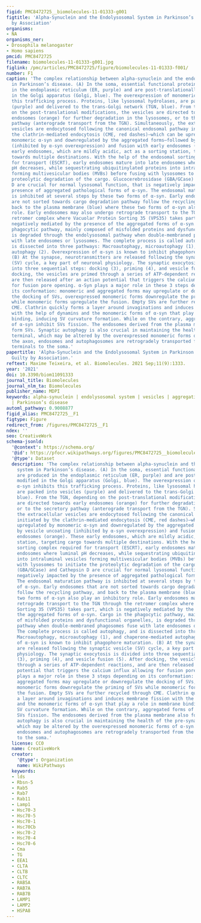 ```yaml
---
figid: PMC8472725__biomolecules-11-01333-g001
figtitle: 'Alpha-Synuclein and the Endolysosomal System in Parkinson’s Disease: Guilty
  by Association'
organisms:
- NA
organisms_ner:
- Drosophila melanogaster
- Homo sapiens
pmcid: PMC8472725
filename: biomolecules-11-01333-g001.jpg
figlink: /pmc/articles/PMC8472725/figure/biomolecules-11-01333-f001/
number: F1
caption: 'The complex relationship between alpha-synuclein and the endolysosomal system
  in Parkinson’s disease. (A) In the soma, essential functional proteins are produced
  in the endoplasmic reticulum (ER, purple) and are post-translationally modified
  in the Golgi apparatus (Golgi, blue). The overexpression of monomeric α-syn inhibits
  this trafficking process. Proteins, like lysosomal hydrolases, are packed into vesicles
  (purple) and delivered to the trans-Golgi network (TGN, blue). From the TGN, depending
  on the post-translational modifications, the vesicles are directed towards early
  endosomes (orange) for further degradation in the lysosomes, or to the secretory
  pathway (anterograde transport from the TGN). Simultaneously, the extracellular
  vesicles are endocytosed following the canonical endosomal pathway initiated by
  the clathrin-mediated endocytosis (CME, red dashes)—which can be upregulated by
  monomeric α-syn and downregulated by the aggregated forms—followed by vesicle uncoating
  (inhibited by α-syn overexpression) and fusion with early endosomes (orange). These
  early endosomes, which are mildly acidic, act as a sorting station, targeting cargo
  towards multiple destinations. With the help of the endosomal sorting complex required
  for transport (ESCRT), early endosomes mature into late endosomes where luminal
  pH decreases, while sequestrating ubiquitinylated proteins into intraluminal vesicles
  forming multivesicular bodies (MVBs) before fusing with lysosomes to initiate the
  proteolytic degradation of the cargo. Glucocerebrosidase (GBA/GCase) and Cathepsin
  D are crucial for normal lysosomal function, that is negatively impacted by the
  presence of aggregated pathological forms of α-syn. The endosomal maturation pathway
  is inhibited at several steps by these two forms of α-syn. Early endosomes that
  are not sorted towards cargo degradation pathway follow the recycling pathway, and
  back to the plasma membrane (blue) where these two forms of α-syn also play an inhibitory
  role. Early endosomes may also undergo retrograde transport to the TGN through the
  retromer complex where Vacuolar Protein Sorting 35 (VPS35) takes part, which is
  negatively mediated by the presence of the aggregated forms of α-syn. Cargo in the
  phagocytic pathway, mainly composed of misfolded proteins and dysfunctional organelles,
  is degraded through the endolysosomal pathway when double-membraned phagosomes fuse
  with late endosomes or lysosomes. The complete process is called autophagy, and
  is dissected into three pathways: Macroautophagy, microautophagy (1), and chaperone-mediated
  autophagy (2). Overexpression of α-syn is known to inhibit phagophore maturation.
  (B) At the synapse, neurotransmitters are released following the synaptic vesicle
  (SV) cycle, a key part of neuronal physiology. The synaptic exocytosis is divided
  into three sequential steps: docking (3), priming (4), and vesicle fusion (5). After
  docking, the vesicles are primed through a series of ATP-dependent reactions, and
  are then released after an action potential that triggers the calcium influx allowing
  for fusion pore opening. α-Syn plays a major role in these 3 steps depending on
  its conformation: monomeric and aggregated forms may upregulate or downregulate
  the docking of SVs, overexpressed monomeric forms downregulate the priming of SVs
  while monomeric forms upregulate the fusion. Empty SVs are further recycled through
  CME. Clathrin quickly forms a layer around invaginations and induces membrane fission
  with the help of dynamins and the monomeric forms of α-syn that play a role in membrane
  binding, inducing SV curvature formation. While on the contrary, aggregated forms
  of α-syn inhibit SVs fission. The endosomes derived from the plasma membrane also
  form SVs. Synaptic autophagy is also crucial in maintaining the health of the pre-synaptic
  terminal, which may be altered by the overexpressed monomeric forms of α-syn. In
  the axon, endosomes and autophagosomes are retrogradely transported from the synaptic
  terminals to the soma.'
papertitle: 'Alpha-Synuclein and the Endolysosomal System in Parkinson’s Disease:
  Guilty by Association.'
reftext: Maxime Teixeira, et al. Biomolecules. 2021 Sep;11(9):1333.
year: '2021'
doi: 10.3390/biom11091333
journal_title: Biomolecules
journal_nlm_ta: Biomolecules
publisher_name: MDPI
keywords: alpha-synuclein | endolysosomal system | vesicles | aggregation | trafficking
  | Parkinson’s disease
automl_pathway: 0.9008877
figid_alias: PMC8472725__F1
figtype: Figure
redirect_from: /figures/PMC8472725__F1
ndex: ''
seo: CreativeWork
schema-jsonld:
  '@context': https://schema.org/
  '@id': https://pfocr.wikipathways.org/figures/PMC8472725__biomolecules-11-01333-g001.html
  '@type': Dataset
  description: 'The complex relationship between alpha-synuclein and the endolysosomal
    system in Parkinson’s disease. (A) In the soma, essential functional proteins
    are produced in the endoplasmic reticulum (ER, purple) and are post-translationally
    modified in the Golgi apparatus (Golgi, blue). The overexpression of monomeric
    α-syn inhibits this trafficking process. Proteins, like lysosomal hydrolases,
    are packed into vesicles (purple) and delivered to the trans-Golgi network (TGN,
    blue). From the TGN, depending on the post-translational modifications, the vesicles
    are directed towards early endosomes (orange) for further degradation in the lysosomes,
    or to the secretory pathway (anterograde transport from the TGN). Simultaneously,
    the extracellular vesicles are endocytosed following the canonical endosomal pathway
    initiated by the clathrin-mediated endocytosis (CME, red dashes)—which can be
    upregulated by monomeric α-syn and downregulated by the aggregated forms—followed
    by vesicle uncoating (inhibited by α-syn overexpression) and fusion with early
    endosomes (orange). These early endosomes, which are mildly acidic, act as a sorting
    station, targeting cargo towards multiple destinations. With the help of the endosomal
    sorting complex required for transport (ESCRT), early endosomes mature into late
    endosomes where luminal pH decreases, while sequestrating ubiquitinylated proteins
    into intraluminal vesicles forming multivesicular bodies (MVBs) before fusing
    with lysosomes to initiate the proteolytic degradation of the cargo. Glucocerebrosidase
    (GBA/GCase) and Cathepsin D are crucial for normal lysosomal function, that is
    negatively impacted by the presence of aggregated pathological forms of α-syn.
    The endosomal maturation pathway is inhibited at several steps by these two forms
    of α-syn. Early endosomes that are not sorted towards cargo degradation pathway
    follow the recycling pathway, and back to the plasma membrane (blue) where these
    two forms of α-syn also play an inhibitory role. Early endosomes may also undergo
    retrograde transport to the TGN through the retromer complex where Vacuolar Protein
    Sorting 35 (VPS35) takes part, which is negatively mediated by the presence of
    the aggregated forms of α-syn. Cargo in the phagocytic pathway, mainly composed
    of misfolded proteins and dysfunctional organelles, is degraded through the endolysosomal
    pathway when double-membraned phagosomes fuse with late endosomes or lysosomes.
    The complete process is called autophagy, and is dissected into three pathways:
    Macroautophagy, microautophagy (1), and chaperone-mediated autophagy (2). Overexpression
    of α-syn is known to inhibit phagophore maturation. (B) At the synapse, neurotransmitters
    are released following the synaptic vesicle (SV) cycle, a key part of neuronal
    physiology. The synaptic exocytosis is divided into three sequential steps: docking
    (3), priming (4), and vesicle fusion (5). After docking, the vesicles are primed
    through a series of ATP-dependent reactions, and are then released after an action
    potential that triggers the calcium influx allowing for fusion pore opening. α-Syn
    plays a major role in these 3 steps depending on its conformation: monomeric and
    aggregated forms may upregulate or downregulate the docking of SVs, overexpressed
    monomeric forms downregulate the priming of SVs while monomeric forms upregulate
    the fusion. Empty SVs are further recycled through CME. Clathrin quickly forms
    a layer around invaginations and induces membrane fission with the help of dynamins
    and the monomeric forms of α-syn that play a role in membrane binding, inducing
    SV curvature formation. While on the contrary, aggregated forms of α-syn inhibit
    SVs fission. The endosomes derived from the plasma membrane also form SVs. Synaptic
    autophagy is also crucial in maintaining the health of the pre-synaptic terminal,
    which may be altered by the overexpressed monomeric forms of α-syn. In the axon,
    endosomes and autophagosomes are retrogradely transported from the synaptic terminals
    to the soma.'
  license: CC0
  name: CreativeWork
  creator:
    '@type': Organization
    name: WikiPathways
  keywords:
  - lds
  - Rbsn-5
  - Rab5
  - Rab7
  - Rab11
  - Lamp1
  - Hsc70-3
  - Hsc70-5
  - Hsc70-1
  - Hsc70Cb
  - Hsc70-2
  - Hsc70-4
  - Hsc70-6
  - Cma
  - TG
  - EEA1
  - CLTA
  - CLTB
  - CLTC
  - RAB5A
  - RAB7A
  - RAB7B
  - LAMP1
  - LAMP2
  - HSPA8
---
```

